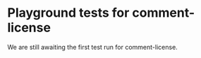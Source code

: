 # Playground tests for comment-license
We are still awaiting the first test run for comment-license.
